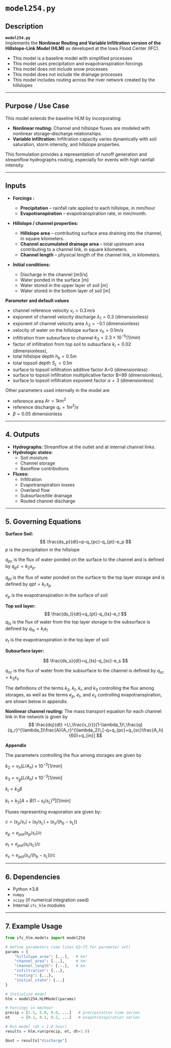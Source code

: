# `model254.py` 

## Description
**`model254.py`**  
Implements the **Nonlinear Routing and Variable Infiltration version of the Hillslope-Link Model (HLM)** as developed at the Iowa Flood Center (IFC).
- This model is a baseline model with simplified processes
- This model uses precipitation and evapotranspiration forcings
- This model does not include snow processes
- This model does not include tile drainage processes
- This model includes routing across the river network created by the hillslopes

---

## Purpose / Use Case
This model extends the baseline HLM by incorporating:

- **Nonlinear routing:** Channel and hillslope fluxes are modeled with nonlinear storage–discharge relationships.  
- **Variable infiltration:** Infiltration capacity varies dynamically with soil saturation, storm intensity, and hillslope properties.  

This formulation provides a representation of runoff generation and streamflow hydrographs routing, especially for events with high rainfall intensity.

---

## Inputs

- **Forcings :**
  - **Precipitation** – rainfall rate applied to each hillslope, in mm/hour  
  - **Evapotranspiration** – evapotranspiration rate, in mm/month.  

- **Hillslope / channel properties:**
  - **Hillslope area** – contributing surface area draining into the channel, in square kilometers.
  - **Channel accumulated drainage area** – total upstream area contributing to a channel link, in square kilometers.  
  - **Channel length** – physical length of the channel link, in kilometers.  

- **Initial conditions:**
  - Discharge in the channel [m3/s]  
  - Water ponded in the surface [m]
  - Water stored in the upper layer of soil [m]
  - Water stored in the bottom layer of soil [m]  
  

**Parameter and default values**

- channel reference velocity $v_r=0.3\,m/s$
-  exponent of channel velocity discharge $\lambda_1=0.3$  (dimensionless)
-  exponent of channel velocity area $\lambda_2=-0.1$  (dimensionless)
- velocity of water on the hillslope surface $v_h=0.1m/s$
- infiltration from subsurface to channel $k_3=2.3\times10^{-5}(1/min)$
- factor of infiltration from top soil to subsurface $k_i=0.02$ (dimensionless),
- total hillslope depth $h_b=0.5m$
- total topsoil depth $S_L = 0.1m$
- surface to topsoil infiltration additive factor A=0 (dimensionless)
- surface to topsoil infiltration multiplicative factor B=99 (dimensionless),
- surface to topsoil infiltration exponent factor $\alpha=3$ (dimensionless)

Other parameters used internally in the model are
- reference area $Ar=1km^2$
- reference discharge $q_r=1m^3/s$ 
- $\beta=0.05$ dimensionless
  

---

## 4. Outputs

- **Hydrographs:** Streamflow at the outlet and at internal channel links.  
- **Hydrologic states:**
  - Soil moisture  
  - Channel storage  
  - Baseflow contributions  
- **Fluxes:**
  - Infiltration  
  - Evapotranspiration losses  
  - Overland flow  
  - Subsurface/tile drainage  
  - Routed channel discharge  

---

## 5. Governing Equations

**Surface Soil:**
$$
\frac{ds_p}{dt}=p-q_{pc}-q_{pt}-e_p
$$
$p$ is the precipitation in the hillslope


$q_{pc}$ is the flux of water ponded on the surface to the channel and is defined by $q_pc = k_2s_p$.

 $q_{pt}$ is the flux of water ponded on the surface to the top layer storage and is defined by $qpt = k_t\,s_p$


$e_p$ is the evapotranspiration in the surface of soil

**Top soil layer:**
$$
\frac{ds_t}{dt}=q_{pt}-q_{ts}-e_t
$$
$q_{ts}$ is the flux of water from the top layer storage to the subsurface is defined by $q_{ts} = k_is_t$

$e_t$ is the evapotranspiration in the top layer of soil


**Subsurface layer:**
   
$$
\frac{ds_s}{dt}=q_{ts}-q_{sc}-e_s
$$

 $q_{sc}$ is the flux of water from the subsurface to the channel is defined by $q_{sc} = k_3s_s$
 
 The definitions of the terms $k_2$, $k_t$, $k_i$, and $k_3$ controlling the flux among storages, as well as the terms $e_p$, $e_t$, and $e_s$ controlling evapotranspiration, are shown below in appendix.   

**Nonlinear channel routing:**
The mass transport equation for each channel link in the network is given by
$$
   \frac{dq}{dt} =L\,\frac{v_{r}}{1-\lambda_1}\,\frac{q}{q_r}^{\lambda_1}\frac{A}{A_r}^{\lambda_2}\,[-q+q_{pc}+q_{sc}\frac{A_h}{60}+q_{in}] 
$$

 
  
**Appendix**

The parameters controlling the flux among storages are given by

$k_2=v_h(L/A_h) ×10^{-3}[1/min]$

$k_3=v_g(L/A_h)×10^{-3}[1/min]$

$k_i=k_2\beta$

$k_t=k_2 [A+B(1-s_t/s_L )^\alpha ][1/min]$


Fluxes representing evaporation are given by:

$c =(s_p/s_r)+(s_t/s_L)+(s_s/(h_b-s_L))$

$e_p=e_{pot}(s_p/s_r)/c$

$e_t=e_{pot}(s_t/s_L)/c$

$e_s=e_{pot}(s_s/(h_b-s_L))/c$



---

## 6. Dependencies

- Python ≥3.8  
- `numpy`  
- `scipy` (if numerical integration used)  
- Internal `ifc_hlm` modules  

---

## 7. Example Usage

```python
from ifc_hlm.models import model254

# Define parameters (see lines 62–73 for parameter set)
params = {
    "hillslope_area": [...],   # km²
    "channel_area": [...],     # km²
    "channel_length": [...],   # km
    "infiltration": {...},
    "routing": {...},
    "initial_state": {...}
}

# Initialize model
hlm = model254.HLMModel(params)

# Forcings in mm/hour
precip = [2.5, 5.0, 0.0, ...]   # precipitation time series
et     = [0.1, 0.1, 0.2, ...]   # evapotranspiration series

# Run model (dt = 1.0 hour)
results = hlm.run(precip, et, dt=1.0)

Qout = results["discharge"]
